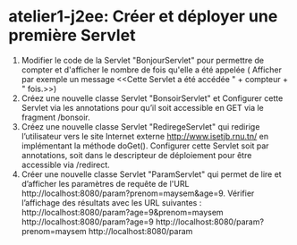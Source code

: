 # atelier1-j2ee: Créer et déployer une première Servlet
1.	Modifier le code de la Servlet "BonjourServlet" pour permettre de compter et d'afficher le nombre de fois qu'elle a été appelée ( Afficher par exemple un message <<Cette Servlet a été accédée " + compteur + " fois.>>) 
2.	Créez une nouvelle classe Servlet "BonsoirServlet" et Configurer cette Servlet via les annotations pour qu’il soit accessible en GET via le fragment /bonsoir.
3.	Créez une nouvelle classe Servlet "RediregeServlet" qui redirige l’utilisateur vers le site Internet externe http://www.isetjb.rnu.tn/ en implémentant la méthode doGet(). Configurer cette Servlet soit par annotations, soit dans le descripteur de déploiement pour être accessible via /redirect.
4.	Créer une nouvelle classe Servlet "ParamServlet" qui permet de lire et d’afficher les paramètres de requête de l'URL http://localhost:8080/param?prenom=maysem&age=9. Vérifier l’affichage des résultats avec les URL suivantes :
http://localhost:8080/param?age=9&prenom=maysem
http://localhost:8080/param?age=9
http://localhost:8080/param?prenom=maysem
http://localhost:8080/param

